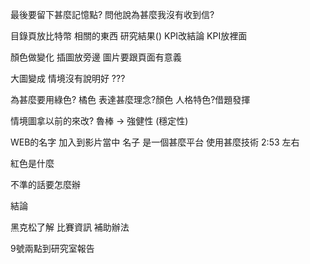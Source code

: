 最後要留下甚麼記憶點?
問他說為甚麼我沒有收到信?

目錄頁放比特幣 相關的東西 
研究結果()
KPI改結論 KPI放裡面

顏色做變化
插圖放旁邊
圖片要跟頁面有意義

大圖變成
情境沒有說明好 ???

為甚麼要用綠色? 橘色
表達甚麼理念?顏色
人格特色?借題發揮

情境圖拿以前的來改?
魯棒 -> 強健性 (穩定性)

WEB的名字
加入到影片當中
名子 是一個甚麼平台 使用甚麼技術
2:53 左右

紅色是什麼

不準的話要怎麼辦

結論

黑克松了解 比賽資訊
補助辦法 

9號兩點到研究室報告






